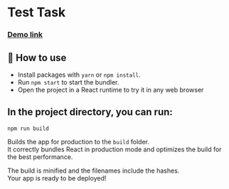 # Test Task

### [Demo link](https://cheechqt.github.io/test-task)

## 🚀 How to use

- Install packages with `yarn` or `npm install`.
- Run `npm start` to start the bundler.
- Open the project in a React runtime to try it in any web browser

## In the project directory, you can run:

`npm run build`

Builds the app for production to the `build` folder.\
It correctly bundles React in production mode and optimizes the build for the best performance.

The build is minified and the filenames include the hashes.\
Your app is ready to be deployed!
